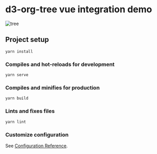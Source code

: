 # d3-org-tree vue integration demo

![tree](https://user-images.githubusercontent.com/1866848/87916163-ac753b00-caa5-11ea-936e-6243740f5cd5.png)

## Project setup
```
yarn install
```

### Compiles and hot-reloads for development
```
yarn serve
```

### Compiles and minifies for production
```
yarn build
```

### Lints and fixes files
```
yarn lint
```

### Customize configuration

See [Configuration Reference](https://cli.vuejs.org/config/).
